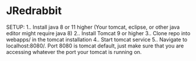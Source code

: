 # JRedrabbit
SETUP:
1.. Install java 8 or 11 higher (Your tomcat, eclipse, or other java editor might require java 8)
2.. Install Tomcat 9 or higher
3.. Clone repo into webapps/ in the tomcat installation
4.. Start tomcat service
5.. Navigate to localhost:8080/. Port 8080 is tomcat default, just make sure that you are accessing whatever the port your tomcat is running on. 
